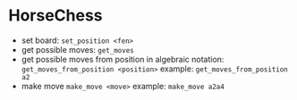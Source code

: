 # HorseChess
* set board:
  ```set_position <fen>```
* get possible moves:
```get_moves```
* get possible moves from position in algebraic notation:
```get_moves_from_position <position>```
example: ```get_moves_from_position a2```
* make move
```make_move <move>```
example: ```make_move a2a4```
